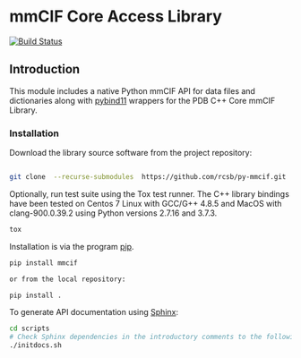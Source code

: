 # mmCIF Core Access Library

[![Build Status](https://dev.azure.com/rcsb/RCSB%20PDB%20Python%20Projects/_apis/build/status/rcsb.py-mmcif?branchName=master)](https://dev.azure.com/rcsb/RCSB%20PDB%20Python%20Projects/_build/latest?definitionId=16&branchName=master)

## Introduction

This module includes a native Python mmCIF API for data files and dictionaries along with
[pybind11](https://github.com/pybind/pybind11) wrappers for the PDB C++ Core mmCIF Library.

### Installation

Download the library source software from the project repository:

```bash

git clone  --recurse-submodules  https://github.com/rcsb/py-mmcif.git

```

Optionally, run test suite using the Tox test runner. The C++ library bindings have been tested
on Centos 7 Linux with GCC/G++ 4.8.5 and MacOS with clang-900.0.39.2 using Python versions 2.7.16 and 3.7.3.

```bash
tox
```

Installation is via the program [pip](https://pypi.python.org/pypi/pip).

```bash
pip install mmcif

or from the local repository:

pip install .
```

To generate API documentation using [Sphinx](http://www.sphinx-doc.org/):

```bash
cd scripts
# Check Sphinx dependencies in the introductory comments to the following script.
./initdocs.sh

```
